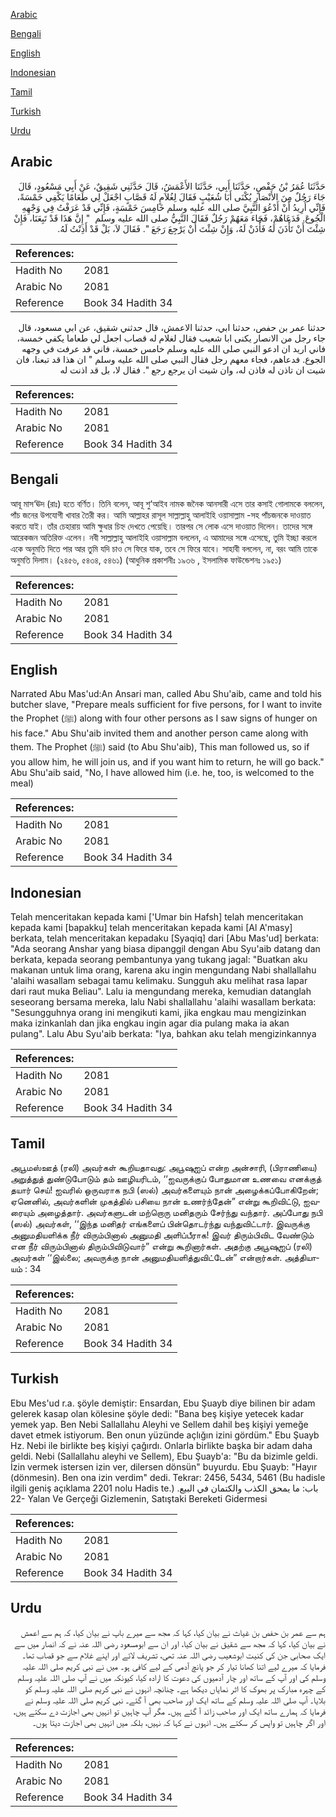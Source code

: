 [Arabic](#arabic)

[Bengali](#bengali)

[English](#english)

[Indonesian](#indonesian)

[Tamil](#tamil)

[Turkish](#turkish)

[Urdu](#urdu)

## Arabic


<div dir="rtl" lang="ar" style={{fontSize:'larger',backgroundColor:'#f8f9fa',padding:20}}>
حَدَّثَنَا عُمَرُ بْنُ حَفْصٍ، حَدَّثَنَا أَبِي، حَدَّثَنَا الأَعْمَشُ، قَالَ حَدَّثَنِي شَقِيقٌ، عَنْ أَبِي مَسْعُودٍ، قَالَ جَاءَ رَجُلٌ مِنَ الأَنْصَارِ يُكْنَى أَبَا شُعَيْبٍ فَقَالَ لِغُلاَمٍ لَهُ قَصَّابٍ اجْعَلْ لِي طَعَامًا يَكْفِي خَمْسَةً، فَإِنِّي أُرِيدُ أَنْ أَدْعُوَ النَّبِيَّ صلى الله عليه وسلم خَامِسَ خَمْسَةٍ، فَإِنِّي قَدْ عَرَفْتُ فِي وَجْهِهِ الْجُوعَ‏.‏ فَدَعَاهُمْ، فَجَاءَ مَعَهُمْ رَجُلٌ فَقَالَ النَّبِيُّ صلى الله عليه وسلم ‏ "‏ إِنَّ هَذَا قَدْ تَبِعَنَا، فَإِنْ شِئْتَ أَنْ تَأْذَنَ لَهُ فَأْذَنْ لَهُ، وَإِنْ شِئْتَ أَنْ يَرْجِعَ رَجَعَ ‏"‏‏.‏ فَقَالَ لاَ، بَلْ قَدْ أَذِنْتُ لَهُ‏.‏
</div>
<div style={{backgroundColor:'#f8f9fa',padding:20, marginBottom: 10}}><table> <thead> <tr> <th>References:</th> <th></th> </tr> </thead> <tbody><tr><td>Hadith No</td><td>2081</td></tr><tr><td>Arabic No</td><td>2081</td></tr><tr><td>Reference</td><td>Book 34 Hadith 34</td></tr></tbody></table></div>


<div dir="rtl" lang="ar" style={{fontSize:'larger',backgroundColor:'#f8f9fa',padding:20}}>
حدثنا عمر بن حفص، حدثنا ابي، حدثنا الاعمش، قال حدثني شقيق، عن ابي مسعود، قال جاء رجل من الانصار يكنى ابا شعيب فقال لغلام له قصاب اجعل لي طعاما يكفي خمسة، فاني اريد ان ادعو النبي صلى الله عليه وسلم خامس خمسة، فاني قد عرفت في وجهه الجوع. فدعاهم، فجاء معهم رجل فقال النبي صلى الله عليه وسلم " ان هذا قد تبعنا، فان شيت ان تاذن له فاذن له، وان شيت ان يرجع رجع ". فقال لا، بل قد اذنت له
</div>
<div style={{backgroundColor:'#f8f9fa',padding:20, marginBottom: 10}}><table> <thead> <tr> <th>References:</th> <th></th> </tr> </thead> <tbody><tr><td>Hadith No</td><td>2081</td></tr><tr><td>Arabic No</td><td>2081</td></tr><tr><td>Reference</td><td>Book 34 Hadith 34</td></tr></tbody></table></div>

## Bengali


<div dir="ltr" lang="bn" style={{fontSize:'larger',backgroundColor:'#f8f9fa',padding:20}}>
আবূ মাস‘ঊদ (রাঃ) হতে বর্ণিত। তিনি বলেন, আবূ শু‘আইব নামক জনৈক আনসারী এসে তার কসাই গোলামকে বললেন, পাঁচ জনের উপযোগী খাবার তৈরী কর। আমি আল্লাহর রাসূল সাল্লাল্লাহু আলাইহি ওয়াসাল্লাম -সহ পাঁচজনকে দাওয়াত করতে যাই। তাঁর চেহারায় আমি ক্ষুধার চিহ্ন দেখতে পেয়েছি। তারপর সে লোক এসে দাওয়াত দিলেন। তাদের সঙ্গে আরেকজন অতিরিক্ত এলেন। নবী সাল্লাল্লাহু আলাইহি ওয়াসাল্লাম বললেন, এ আমাদের সঙ্গে এসেছে, তুমি ইচ্ছা করলে একে অনুমতি দিতে পার আর তুমি যদি চাও সে ফিরে যাক, তবে সে ফিরে যাবে। সাহাবী বললেন, না, বরং আমি তাকে অনুমতি দিলাম। (২৪৫৬, ৫৪৩৪, ৫৪৬১) (আধুনিক প্রকাশনীঃ ১৯৩৬ , ইসলামিক ফাউন্ডেশনঃ ১৯৫১)
</div>
<div style={{backgroundColor:'#f8f9fa',padding:20, marginBottom: 10}}><table> <thead> <tr> <th>References:</th> <th></th> </tr> </thead> <tbody><tr><td>Hadith No</td><td>2081</td></tr><tr><td>Arabic No</td><td>2081</td></tr><tr><td>Reference</td><td>Book 34 Hadith 34</td></tr></tbody></table></div>

## English


<div dir="ltr" lang="en" style={{fontSize:'larger',backgroundColor:'#f8f9fa',padding:20}}>
Narrated Abu Mas'ud:An Ansari man, called Abu Shu'aib, came and told his butcher slave, "Prepare meals sufficient for five persons, for I want to invite the Prophet (ﷺ) along with four other persons as I saw signs of hunger on his face." Abu Shu'aib invited them and another person came along with them. The Prophet (ﷺ) said (to Abu Shu'aib), This man followed us, so if you allow him, he will join us, and if you want him to return, he will go back." Abu Shu'aib said, "No, I have allowed him (i.e. he, too, is welcomed to the meal)
</div>
<div style={{backgroundColor:'#f8f9fa',padding:20, marginBottom: 10}}><table> <thead> <tr> <th>References:</th> <th></th> </tr> </thead> <tbody><tr><td>Hadith No</td><td>2081</td></tr><tr><td>Arabic No</td><td>2081</td></tr><tr><td>Reference</td><td>Book 34 Hadith 34</td></tr></tbody></table></div>

## Indonesian


<div dir="ltr" lang="id" style={{fontSize:'larger',backgroundColor:'#f8f9fa',padding:20}}>
Telah menceritakan kepada kami ['Umar bin Hafsh] telah menceritakan kepada kami [bapakku] telah menceritakan kepada kami [Al A'masy] berkata, telah menceritakan kepadaku [Syaqiq] dari [Abu Mas'ud] berkata: "Ada seorang Anshar yang biasa dipanggil dengan Abu Syu'aib datang dan berkata, kepada seorang pembantunya yang tukang jagal: "Buatkan aku makanan untuk lima orang, karena aku ingin mengundang Nabi shallallahu 'alaihi wasallam sebagai tamu kelimaku. Sungguh aku melihat rasa lapar dari raut muka Beliau". Lalu ia mengundang mereka, kemudian datanglah seseorang bersama mereka, lalu Nabi shallallahu 'alaihi wasallam berkata: "Sesungguhnya orang ini mengikuti kami, jika engkau mau mengizinkan maka izinkanlah dan jika engkau ingin agar dia pulang maka ia akan pulang". Lalu Abu Syu'aib berkata: "Iya, bahkan aku telah mengizinkannya
</div>
<div style={{backgroundColor:'#f8f9fa',padding:20, marginBottom: 10}}><table> <thead> <tr> <th>References:</th> <th></th> </tr> </thead> <tbody><tr><td>Hadith No</td><td>2081</td></tr><tr><td>Arabic No</td><td>2081</td></tr><tr><td>Reference</td><td>Book 34 Hadith 34</td></tr></tbody></table></div>

## Tamil


<div dir="ltr" lang="ta" style={{fontSize:'larger',backgroundColor:'#f8f9fa',padding:20}}>
அபூமஸ்ஊத் (ரலி) அவர்கள் கூறியதாவது: அபூஷுஐப் என்ற அன்சாரி, (பிராணியை) அறுத்துத் துண்டுபோடும் தம் ஊழியரிடம், ‘‘ஐவருக்குப் போதுமான உணவை எனக்குத் தயார் செய்! ஐவரில் ஒருவராக நபி (ஸல்) அவர்களையும் நான் அழைக்கப்போகிறேன்; ஏனெனில், அவர்களின் முகத்தில் பசியை நான் உணர்ந்தேன்” என்று கூறிவிட்டு, ஐவரையும் அழைத்தார். அவர்களுடன் மற்றொரு மனிதரும் சேர்ந்து வந்தார். அப்போது நபி (ஸல்) அவர்கள், ‘‘இந்த மனிதர் எங்களைப் பின்தொடர்ந்து வந்துவிட்டார். இவருக்கு அனுமதியளிக்க நீர் விரும்பினால் அனுமதி அளிப்பீராக! இவர் திரும்பிவிட வேண்டும் என நீர் விரும்பினால் திரும்பிவிடுவார்” என்று கூறினார்கள். அதற்கு அபூஷுஐப் (ரலி) அவர்கள் ‘‘இல்லை; அவருக்கு நான் அனுமதியளித்துவிட்டேன்” என்றார்கள். அத்தியாயம் : 34
</div>
<div style={{backgroundColor:'#f8f9fa',padding:20, marginBottom: 10}}><table> <thead> <tr> <th>References:</th> <th></th> </tr> </thead> <tbody><tr><td>Hadith No</td><td>2081</td></tr><tr><td>Arabic No</td><td>2081</td></tr><tr><td>Reference</td><td>Book 34 Hadith 34</td></tr></tbody></table></div>

## Turkish


<div dir="ltr" lang="tr" style={{fontSize:'larger',backgroundColor:'#f8f9fa',padding:20}}>
Ebu Mes'ud r.a. şöyle demiştir: Ensardan, Ebu Şuayb diye bilinen bir adam gelerek kasap olan kölesine şöyle dedi: "Bana beş kişiye yetecek kadar yemek yap. Ben Nebi Sallallahu Aleyhi ve Sellem dahil beş kişiyi yemeğe davet etmek istiyorum. Ben onun yüzünde açlığın izini gördüm." Ebu Şuayb Hz. Nebi ile birlikte beş kişiyi çağırdı. Onlarla birlikte başka bir adam daha geldi. Nebi (Sallallahu aleyhi ve Sellem), Ebu Şuayb'a: "Bu da bizimle geldi. İzin vermek istersen izin ver, dilersen dönsün" buyurdu. Ebu Şuayb: "Hayır (dönmesin). Ben ona izin verdim" dedi. Tekrar: 2456, 5434, 5461 (Bu hadisle ilgili geniş açıklama 2201 nolu Hadis te.) باب: ما يمحق الكذب والكتمان في البيع. 22- Yalan Ve Gerçeği Gizlemenin, Satıştaki Bereketi Gidermesi
</div>
<div style={{backgroundColor:'#f8f9fa',padding:20, marginBottom: 10}}><table> <thead> <tr> <th>References:</th> <th></th> </tr> </thead> <tbody><tr><td>Hadith No</td><td>2081</td></tr><tr><td>Arabic No</td><td>2081</td></tr><tr><td>Reference</td><td>Book 34 Hadith 34</td></tr></tbody></table></div>

## Urdu


<div dir="rtl" lang="ur" style={{fontSize:'larger',backgroundColor:'#f8f9fa',padding:20}}>
ہم سے عمر بن حفص بن غیاث نے بیان کیا، کہا کہ مجھ سے میرے باپ نے بیان کیا، کہ ہم سے اعمش نے بیان کیا، کہا کہ مجھ سے شقیق نے بیان کیا، اور ان سے ابومسعود رضی اللہ عنہ نے کہ انصار میں سے ایک صحابی جن کی کنیت ابوشعیب رضی اللہ عنہ تھی، تشریف لائے اور اپنے غلام سے جو قصاب تھا۔ فرمایا کہ میرے لیے اتنا کھانا تیار کر جو پانچ آدمی کے لیے کافی ہو۔ میں نے نبی کریم صلی اللہ علیہ وسلم کی اور آپ کے ساتھ اور چار آدمیوں کی دعوت کا ارادہ کیا، کیونکہ میں نے آپ صلی اللہ علیہ وسلم کے چہرہ مبارک پر بھوک کا اثر نمایاں دیکھا ہے۔ چنانچہ انہوں نے نبی کریم صلی اللہ علیہ وسلم کو بلایا۔ آپ صلی اللہ علیہ وسلم کے ساتھ ایک اور صاحب بھی آ گئے۔ نبی کریم صلی اللہ علیہ وسلم نے فرمایا کہ ہمارے ساتھ ایک اور صاحب زائد آ گئے ہیں۔ مگر آپ چاہیں تو انہیں بھی اجازت دے سکتے ہیں، اور اگر چاہیں تو واپس کر سکتے ہیں۔ انہوں نے کہا کہ نہیں، بلکہ میں انہیں بھی اجازت دیتا ہوں۔
</div>
<div style={{backgroundColor:'#f8f9fa',padding:20, marginBottom: 10}}><table> <thead> <tr> <th>References:</th> <th></th> </tr> </thead> <tbody><tr><td>Hadith No</td><td>2081</td></tr><tr><td>Arabic No</td><td>2081</td></tr><tr><td>Reference</td><td>Book 34 Hadith 34</td></tr></tbody></table></div>